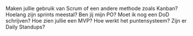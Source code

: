 Maken jullie gebruik van Scrum of een andere methode zoals Kanban?
Hoelang zijn sprints meestal? 
Ben jij mijn PO?
Moet ik nog een DoD schrijven?
Hoe zien jullie een MVP?
Hoe werkt het puntensysteem?
Zijn er Daily Standups?
